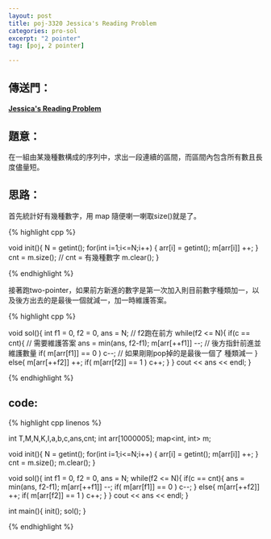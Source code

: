 ```yaml
---
layout: post
title: poj-3320 Jessica's Reading Problem
categories: pro-sol
excerpt: "2 pointer"
tag: [poj, 2 pointer]

---
```


## 傳送門：

#### [Jessica's Reading Problem](http://poj.org/problem?id=3320)

## 題意：

在一組由某幾種數構成的序列中，求出一段連續的區間，而區間內包含所有數且長度儘量短。  

## 思路：

首先統計好有幾種數字，用 map 隨便喇一喇取size()就是了。    

{% highlight cpp %}

void init(){
  N = getint();
  for(int i=1;i<=N;i++) {
    arr[i] = getint();
    m[arr[i]] ++;
  }
  cnt = m.size();     // cnt = 有幾種數字
  m.clear();
}

{% endhighlight %}

接著跑two-pointer，如果前方新進的數字是第一次加入則目前數字種類加一，以及後方出去的是最後一個就減一，加一時維護答案。    

{% highlight cpp %}

void sol(){
  int f1 = 0, f2 = 0, ans = N;    // f2跑在前方
  while(f2 <= N){
    if(c == cnt){                 // 需要維護答案
      ans = min(ans, f2-f1);
      m[arr[++f1]] --;            // 後方指針前進並維護數量
      if( m[arr[f1]] == 0 ) c--;  // 如果剛剛pop掉的是最後一個了 種類減一
    }
    else{
      m[arr[++f2]] ++;
      if( m[arr[f2]] == 1 ) c++;
    }
  }
  cout << ans << endl;
}

{% endhighlight %}


## code:

{% highlight cpp linenos %}


int T,M,N,K,I,a,b,c,ans,cnt;
int arr[1000005];
map<int, int> m;

void init(){
  N = getint();
  for(int i=1;i<=N;i++) {
    arr[i] = getint();
    m[arr[i]] ++;
  }
  cnt = m.size();
  m.clear();
}

void sol(){
  int f1 = 0, f2 = 0, ans = N;
  while(f2 <= N){
    if(c == cnt){
      ans = min(ans, f2-f1);
      m[arr[++f1]] --;
      if( m[arr[f1]] == 0 ) c--;
    }
    else{
      m[arr[++f2]] ++;
      if( m[arr[f2]] == 1 ) c++;
    }
  }
  cout << ans << endl;
}

int main(){
  init();
  sol();
}

{% endhighlight %}
